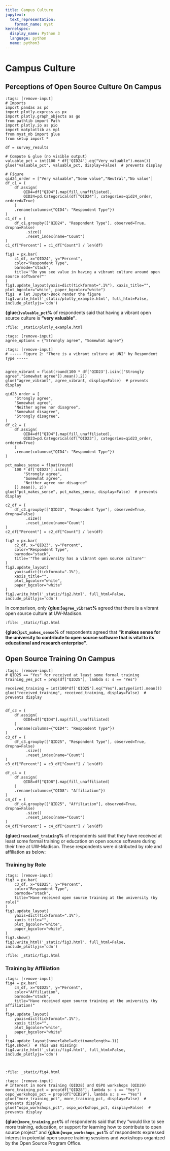 ```yaml
---
title: Campus Culture
jupytext:
  text_representation:
    format_name: myst
kernelspec:
  display_name: Python 3
  language: python
  name: python3
---
```


# Campus Culture

## Perceptions of Open Source Culture On Campus

```{code-cell} ipython3
:tags: [remove-input]
# Imports
import pandas as pd
import plotly.express as px
import plotly.graph_objects as go
from pathlib import Path
import plotly.io as pio
import matplotlib as mpl
from myst_nb import glue
from setup import *

df = survey_results

# Compute & glue (no visible output)
valuable_pct = int(100 * df['QID24'].eq("Very valuable").mean())
glue("valuable_pct", valuable_pct, display=False)  # prevents display

# Figure
qid24_order = ["Very valuable","Some value","Neutral","No value"]
df_c1 = (
    df.assign(
        QID4=df["QID4"].map(fill_unaffiliated),
        QID24=pd.Categorical(df["QID24"], categories=qid24_order, ordered=True)
    )
    .rename(columns={"QID4": "Respondent Type"})
)
c1_df = (
    df_c1.groupby(["QID24", "Respondent Type"], observed=True, dropna=False)
         .size()
         .reset_index(name="Count")
)
c1_df["Percent"] = c1_df["Count"] / len(df)

fig1 = px.bar(
    c1_df, x="QID24", y="Percent",
    color="Respondent Type",
    barmode="stack",
    title='"Do you see value in having a vibrant culture around open source software?"'
)
fig1.update_layout(yaxis=dict(tickformat=".1%"), xaxis_title="", plot_bgcolor="white", paper_bgcolor="white")
fig1  # let Jupyter-Book render the figure
fig1.write_html('_static/plotly_example.html', full_html=False, include_plotlyjs='cdn')
```
**{glue:}`valuable_pct`%** of respondents said that having a vibrant open source culture is **“very valuable”**.

```{raw} html
:file: _static/plotly_example.html
```


```{code-cell} ipython3
:tags: [remove-input]
agree_options = {"Strongly agree", "Somewhat agree"}
```

```{code-cell} ipython3
:tags: [remove-input]
# ----- Figure 2: "There is a vibrant culture at UNI" by Respondent Type -----


agree_vibrant = float(round(100 * df['QID23'].isin(["Strongly agree","Somewhat agree"]).mean(),2))
glue("agree_vibrant", agree_vibrant, display=False)  # prevents display

qid23_order = [
    "Strongly agree",
    "Somewhat agree", 
    "Neither agree nor disagree",
    "Somewhat disagree",
    "Strongly disagree",
]
df_c2 = (
    df.assign(
        QID4=df["QID4"].map(fill_unaffiliated),
        QID23=pd.Categorical(df["QID23"], categories=qid23_order, ordered=True)
    )
    .rename(columns={"QID4": "Respondent Type"})
)

pct_makes_sense = float(round(
    100 * df['QID23'].isin([
        "Strongly agree",
        "Somewhat agree",
        "Neither agree nor disagree"
    ]).mean(), 2))
glue("pct_makes_sense", pct_makes_sense, display=False)  # prevents display

c2_df = (
    df_c2.groupby(["QID23", "Respondent Type"], observed=True, dropna=False)
         .size()
         .reset_index(name="Count")
)
c2_df["Percent"] = c2_df["Count"] / len(df)

fig2 = px.bar(
    c2_df, x="QID23", y="Percent",
    color="Respondent Type",
    barmode="stack",
    title='"The university has a vibrant open source culture"'
)
fig2.update_layout(
    yaxis=dict(tickformat=".1%"),
    xaxis_title="",
    plot_bgcolor="white",
    paper_bgcolor="white"
)
fig2.write_html('_static/fig2.html', full_html=False, include_plotlyjs='cdn')
```

In comparison, only **{glue:}`agree_vibrant`%** agreed that there is a vibrant open source culture at UW-Madison.

```{raw} html
:file: _static/fig2.html
```
**{glue:}`pct_makes_sense`%** of respondents agreed that **"it makes sense for the university to contribute to open source software that is vital to its educational and research enterprise"**.

## Open Source Training On Campus



```{code-cell} ipython3
:tags: [remove-input]
# QID25 == "Yes" for received at least some formal training
training_yes_pct = prop(df["QID25"], lambda s: s == "Yes")

received_training = int(100*df['QID25'].eq("Yes").astype(int).mean())
glue("received_training", received_training, display=False)  # prevents display


df_c3 = (
    df.assign(
        QID4=df["QID4"].map(fill_unaffiliated)
    )
    .rename(columns={"QID4": "Respondent Type"})
)
c3_df = (
    df_c3.groupby(["QID25", "Respondent Type"], observed=True, dropna=False)
         .size()
         .reset_index(name="Count")
)
c3_df["Percent"] = c3_df["Count"] / len(df)

df_c4 = (
    df.assign(
        QID8=df["QID8"].map(fill_unaffiliated)
    )
    .rename(columns={"QID8": "Affiliation"})
)
c4_df = (
    df_c4.groupby(["QID25", "Affiliation"], observed=True, dropna=False)
         .size()
         .reset_index(name="Count")
)
c4_df["Percent"] = c4_df["Count"] / len(df)
```
**{glue:}`received_training`%** of respondents said that they have received at least some formal training or education on open source software during their time at UW-Madison. These respondents were distributed by role and affiliation as below:

### Training by Role

```{code-cell} ipython3
:tags: [remove-input]
fig3 = px.bar(
    c3_df, x="QID25", y="Percent",
    color="Respondent Type",
    barmode="stack",
    title="Have received open source training at the university (by role)"
)
fig3.update_layout(
    yaxis=dict(tickformat=".1%"),
    xaxis_title="",
    plot_bgcolor="white",
    paper_bgcolor="white",
)
fig3.show()
fig3.write_html('_static/fig3.html', full_html=False, include_plotlyjs='cdn')
```

```{raw} html
:file: _static/fig3.html
```

### Training by Affiliation

```{code-cell} ipython3
:tags: [remove-input]
fig4 = px.bar(
    c4_df, x="QID25", y="Percent",
    color="Affiliation",
    barmode="stack", 
    title="Have received open source training at the university (by affiliation)"
)
fig4.update_layout(
    yaxis=dict(tickformat=".1%"),
    xaxis_title="",
    plot_bgcolor="white",
    paper_bgcolor="white"
)
fig4.update_layout(hoverlabel=dict(namelength=-1))
fig4.show()  # This was missing!
fig4.write_html('_static/fig4.html', full_html=False, include_plotlyjs='cdn')



```

```{raw} html
:file: _static/fig4.html
```

```{code-cell} ipython3
:tags: [remove-input]
# Interest in more training (QID28) and OSPO workshops (QID29)
more_training_pct = prop(df["QID28"], lambda s: s == "Yes")
ospo_workshops_pct = prop(df["QID29"], lambda s: s == "Yes")
glue("more_training_pct", more_training_pct, display=False)  # prevents display
glue("ospo_workshops_pct", ospo_workshops_pct, display=False)  # prevents display

```

**{glue:}`more_training_pct`%** of respondents said that they “would like to see more training, education, or support for learning how to contribute to open source project” and **{glue:}`ospo_workshops_pct`%** of respondents expressed interest in potential open source training sessions and workshops organized by the Open Source Program Office.
